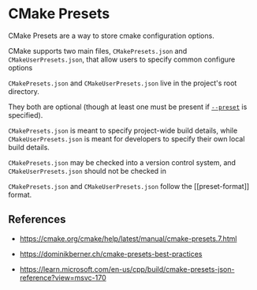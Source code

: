 # CMake Presets

CMake Presets are a way to store cmake configuration options.

CMake supports two main files, `CMakePresets.json` and `CMakeUserPresets.json`, that allow users to specify common configure options

`CMakePresets.json` and `CMakeUserPresets.json` live in the project's root directory.

They both are optional (though at least one must be present if [`--preset`](https://cmake.org/cmake/help/latest/manual/cmake.1.html#cmdoption-cmake-preset) is specified).

`CMakePresets.json` is meant to specify project-wide build details, while `CMakeUserPresets.json` is meant for developers to specify their own local build details.

`CMakePresets.json` may be checked into a version control system, and `CMakeUserPresets.json` should not be checked in

`CMakePresets.json` and `CMakeUserPresets.json` follow the [[preset-format]] format.

## References

- https://cmake.org/cmake/help/latest/manual/cmake-presets.7.html
  
- https://dominikberner.ch/cmake-presets-best-practices
  
- https://learn.microsoft.com/en-us/cpp/build/cmake-presets-json-reference?view=msvc-170
